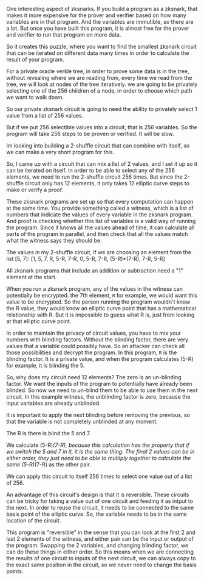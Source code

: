 One interesting aspect of zksnarks.
If you build a program as a zksnark, that makes it more expensive for the prover and verifier based on how many variables are in that program. And the variables are immutible, so there are a lot.
But once you have built this program, it is almost free for the prover and verifier to run that program on more data.

So it creates this puzzle, where you want to find the smallest zksnark circuit that can be iterated on different data many times in order to calculate the result of your program.

For a private oracle verkle tree, in order to prove some data is in the tree, without revealing where we are reading from, every time we read from the tree, we will look at nodes of the tree iteratively. we are going to be privately selecting one of the 256 children of a node, in order to choose which path we want to walk down.

So our private zksnark circuit is going to need the ability to privately select 1 value from a list of 256 values.

But if we put 256 selectible values into a circuit, that is 256 variables. So the program will take 256 steps to be proven or verified. It will be slow.

Im looking into building a 2-shuffle circuit that can combine with itself, so we can make a very short program for this.

So, I came up with a circuit that can mix a list of 2 values, and I set it up so it can be iterated on itself.
In order to be able to select any of the 256 elements, we need to run the 2-shuffle circuit 256 times.
But since the 2-shuffle circuit only has 12 elements, it only takes 12 elliptic curve steps to make or verify a proof.

These zksnark programs are set up so that every computation can happen at the same time.
You provide something called a witness, which is a list of numbers that indicate the values of every variable in the zksnark program. And proof is checking whether this list of variables is a valid way of running the program.
Since it knows all the values ahead of time, it can calculate all parts of the program in parallel, and then check that all the values match what the witness says they should be.

The values in my 2-shuffle circuit, if we are choosing an element from the list [5, 7]:
[1, 5, 7, R, 5-R, 7-R, 0, 5-R, 7-R, (5-R)*(7-R), 7-R, 5-R]

All zksnark programs that include an addition or subtraction need a "1" element at the start.

When you run a zksnark program, any of the values in the witness can potentially be encrypted.
the 7th element, `R` for example, we would want this value to be encrypted. So the person running the program wouldn't know the R value, they would know an elliptic curve point that has a mathematical relationship with R. But it is impossible to guess what R is, just from looking at that elliptic curve point.

In order to maintain the privacy of circuit values, you have to mix your numbers with blinding factors. Without the blinding factor, there are very values that a variable could possibly have. So an attacker can check all those possibilities and decrypt the program. In this program, `R` is the blinding factor. It is a private value, and when the program calculates (5-R) for example, it is blinding the 5. 

So, why does my circuit need 12 elements?
The zero is an un-blinding factor. We want the inputs of the program to potentially have already been blinded. 
So now we need to un-blind them to be able to use them in the next circuit.
In this example witness, the unblinding factor is zero, because the input variables are already unblinded.

It is important to apply the next blinding before removing the previous, so that the variable is not completely unblinded at any moment.

The R is there is blind the 5 and 7.

We calculate (5-R)*(7-R), because this calculation has the property that if we switch the 5 and 7 in it, it is the same thing. The final 2 values can be in either order, they just need to be able to multiply together to calculate the same (5-R)*(7-R) as the other pair.

We can apply this circuit to itself 256 times to select one value out of a list of 256.

An advantage of this circuit's design is that it is reversible.
These circuits can be tricky for taking a value out of one circuit and feeding it as intput to the next.
In order to reuse the circuit, it needs to be connected to the same basis point of the elliptic curve. So, the variable needs to be in the same location of the circuit.

This program is "reversible" in the sense that you can look at the first 2 and last 2 elements of the witness, and either pair can be the input or output of the program.
Swapping the 2 variables, and changing blinding factor, we can do these things in either order.
So this means when we are connecting the results of one circuit to inputs of the next circuit, we can always copy to the exact same position in the circuit, so we never need to change the basis points.